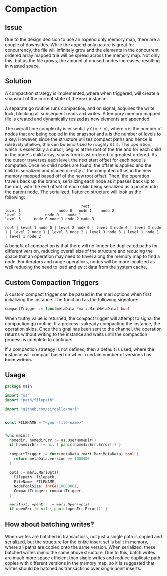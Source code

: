 # Compaction


## Issue

Due to the design decision to use an append only memory map, there are a couple of downsides. While the append only nature is great for concurrency, the file will infinitely grow and the elements in the concurrent ordered array mapped trie will be spread across the memory map. Not only this, but as the file grows, the amount of unused nodes increases, resulting in wasted space.


## Solution

A compaction strategy is implemented, where when triggered, will create a snapshot of the current state of the `mari` instance. 

A separate go routine runs compaction, and on signal, acquires the write lock, blocking all subsequent reads and writes. A tempory memory mapped file is created and dynamically resized as new elements are appended.

The overall time complexity is essentially `O(n * m)`, where `n` is the number of nodes that are being copied in the snapshot and `m` is the number of levels to a key. However, since the structure utilizes compact paths and hence is relatively shallow, this can be amortized to roughly `O(n)`. The operation, which is essentially a cursor, begins at the root of the trie and for each child in the node's child array, scans from least ordered to greatest ordered. As the cursor traverses each level, the next start offset for each node is computed. Once no child nodes are found, the offset is applied and the child is serialized and placed directly at the computed offset in the new memory mapped based off of the new root offset. Then, the operation travels back up the branch, serializing each node as it passes back up to the root, with the end offset of each child being serialized as a pointer into the parent node. The serialized, flattened structure will look as the following:
```
                                  root
level 1                 node 0   node 1    node 2
level 2           node 0    node 1
level 3      node 0 node 1 node 2 node 3

root | level 1 node 0 | level 2 node 0 | level 3 node 0 | level 3 node 1 | level 2 node 1 | level 3 node 2 | level 3 node 3 | level 1 node 1 | level 1 node 2
```

A benefit of compaction is that there will no longer be duplicated paths for different version, reducing overall size of the structure and reducing the space that an operation may need to travel along the memory map to find a node. For iterators and range operations, nodes will be more localized as well reducing the need to load and evict data from the system cache.


## Custom Compaction Triggers

A custom compact trigger can be passed in the mari options when first initializing the instance. The function has the following signature:
```go
compactTrigger := func(metaData *mari.MariMetaData) bool
```

When truthy value is returned, the compact trigger will attempt to signal the compaction go routine. If a process is already compacting the instance, the operation skips. Once the signal has been sent to the channel, the operation returns without writing to the instance and waits until the compaction process is complete to continue.

If a compaction strategy is not defined, then a default is used, where the instance will compact based on when a certain number of versions has been written.


## Usage

```go
package main

import "os"
import "path/filepath"

import "github.com/sirgallo/mari"


const FILENAME = "<your-file-name>"


func main() {
  homedir, homedirErr := os.UserHomeDir()
  if homedirErr != nil { panic(homedirErr.Error()) }
  
  compactTrigger := func(metaData *mari.MariMetaData) bool {
    return metaData.version >= 1000000
  }

  opts := mari.MariOpts{ 
    Filepath: filepath,
    FileName: FILENAME,
    NodePoolSize: int64(1000000),
    CompactTrigger: compactTrigger,
  }

  mariInst, openErr := mari.Open(opts)
  if openErr != nil { panic(openErr.Error()) }
```


## How about batching writes?

When writes are batched in transactions, not just a single path is copied and serialized, but the structure for the entire insert set is built in memory, where all paths are copied onto the same version. When serialized, these batched writes mimic the same above structure. Due to this, batch writes are much more space efficient than single writes and reduce duplicate path copies with different versions in the memory map, so it is suggested that writes should be batched as transactions over single point inserts.